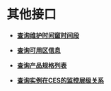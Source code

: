 # 其他接口<a name="topic_300000009"></a>

 

-   **[查询维护时间窗时间段](查询维护时间窗时间段.md)**  

-   **[查询可用区信息](查询可用区信息.md)**  

-   **[查询产品规格列表](查询产品规格列表.md)**  

-   **[查询实例在CES的监控层级关系](查询实例在CES的监控层级关系.md)**  


